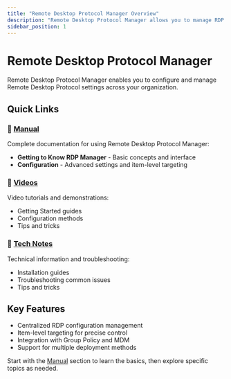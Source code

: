 ```yaml
---
title: "Remote Desktop Protocol Manager Overview"
description: "Remote Desktop Protocol Manager allows you to manage RDP settings and configurations"
sidebar_position: 1
---
```


# Remote Desktop Protocol Manager

Remote Desktop Protocol Manager enables you to configure and manage Remote Desktop Protocol settings across your organization.

## Quick Links

### 📖 [Manual](./manual/)
Complete documentation for using Remote Desktop Protocol Manager:
- **Getting to Know RDP Manager** - Basic concepts and interface
- **Configuration** - Advanced settings and item-level targeting

### 🎥 [Videos](./videos/) 
Video tutorials and demonstrations:
- Getting Started guides
- Configuration methods
- Tips and tricks

### 🔧 [Tech Notes](./knowledgebase/)
Technical information and troubleshooting:
- Installation guides
- Troubleshooting common issues
- Tips and tricks

## Key Features

- Centralized RDP configuration management
- Item-level targeting for precise control  
- Integration with Group Policy and MDM
- Support for multiple deployment methods

Start with the [Manual](./manual/) section to learn the basics, then explore specific topics as needed.

